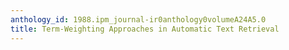 ```yaml
---
anthology_id: 1988.ipm_journal-ir0anthology0volumeA24A5.0
title: Term-Weighting Approaches in Automatic Text Retrieval
---
```

